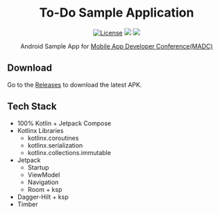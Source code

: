 <h1 align="center">To-Do Sample Application</h1>

<p align="center">
    <a href="https://opensource.org/licenses/MIT"><img alt="License" src="https://img.shields.io/badge/License-MIT-blue.svg"/></a>
    <img src="https://img.shields.io/badge/Kotlin-1.9.20-blue.svg?style=flat&logo=kotlin"/>
    <img src="https://img.shields.io/badge/Compose-1.5.4-green.svg?style=flat&logo=Jetpack+Compose"/>
</p>

<p align="center">
Android Sample App for <a href="http://mad-conf.com/">Mobile App Developer Conference(MADC)</a>
</p>

<h2>Download</h2>

Go to the [Releases](https://github.com/MobileAppDeveloperConference/android/releases) to download the latest APK.

<h2>Tech Stack</h2>

- 100% Kotlin + Jetpack Compose
- Kotlinx Libraries
  - kotlinx.coroutines
  - kotlinx.serialization
  - kotlinx.collections.immutable
- Jetpack
  - Startup
  - ViewModel
  - Navigation
  - Room + ksp
- Dagger-Hilt + ksp
- Timber
